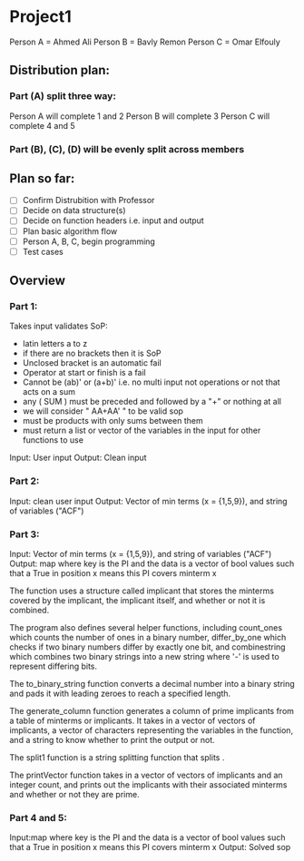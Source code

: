 # Project1

Person A = Ahmed Ali
Person B = Bavly Remon
Person C = Omar Elfouly

## Distribution plan:

### Part (A) split three way:

Person A will complete 1 and 2
Person B will complete 3
Person C will complete 4 and 5

### Part (B), (C), (D) will be evenly split across members

## Plan so far:

- [ ] Confirm Distrubition with Professor
- [ ] Decide on data structure(s)
- [ ] Decide on function headers i.e. input and output
- [ ] Plan basic algorithm flow
- [ ] Person A, B, C, begin programming
- [ ] Test cases

## Overview
### Part 1:
Takes input validates SoP:
- latin letters a to z
- if there are no brackets then it is SoP
- Unclosed bracket is an automatic fail
- Operator at start or finish is a fail
- Cannot be (ab)' or (a+b)' i.e. no multi input not operations or not that acts on a sum
- any ( SUM ) must be preceded and followed by a "+" or nothing at all 
- we will consider " AA+AA' " to be valid sop
- must be products with only sums between them
- must return a list or vector of the variables in the input for other functions to use

Input: User input
Output: Clean input

### Part 2:
Input: clean user input
Output: Vector of min terms (x = {1,5,9}), and string of variables ("ACF")

### Part 3:
Input: Vector of min terms (x = {1,5,9}), and string of variables ("ACF")
Output: map where key is the PI and the data is a vector of bool values such that a True in position x means this PI covers minterm x

The function uses a structure called implicant that stores the minterms covered by the implicant,
the implicant itself, and whether or not it is combined.

The program also defines several helper functions, including count_ones which counts the number of ones in a binary number, 
differ_by_one which checks if two binary numbers differ by exactly one bit, 
and combinestring which combines two binary strings into a new string where '-' is used to represent differing bits.

The to_binary_string function converts a decimal number into a binary string and pads it with leading zeroes to reach a specified length.

The generate_column function generates a column of prime implicants from a table of minterms or implicants.
It takes in a vector of vectors of implicants, 
a vector of characters representing the variables in the function, and a string to know whether to print the output or not.

The split1 function is a string splitting function that splits .

The printVector function takes in a vector of vectors of implicants and an integer count, and prints out the implicants with their associated minterms and whether or not they are prime.



### Part 4 and 5:
Input:map where key is the PI and the data is a vector of bool values such that a True in position x means this PI covers minterm x
Output: Solved sop

